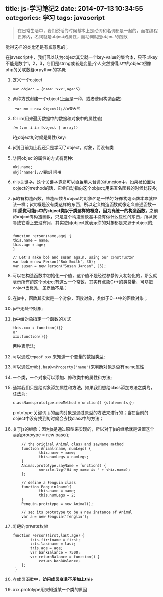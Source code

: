 title: js-学习笔记2
date: 2014-07-13 10:34:55
categories: 学习
tags: javascript
---

> 在日常生活中，我们说话的时候基本上是动词和名词都是一起的，而在编程世界内，名词就是object的属性，而动词就是object的函数

觉得这样的类比还是有点意思的；

在javascript中，我们可以认为object其实就一个key-value的集合体，只不过key不能是数字1，2，3，它们是string或者是变量;个人突然觉得js中的object很像php的关联数组orpython的字典;

1. 定义一个object
	
	```
	var object = {name:'xxx',age:5}
	```
	
2. 两种方式创建一个object(上面是一种，或者使用构造函数)

	```
	 var me = new Object();//o要大写
	```

3. for in(用来遍历数据中的数据和对象中的属性值)

	```
	for(var i in [object | array])
	```
	i在object的时候是属性(key)
	
4. js到目前为止我还只是学习了object，对象，而没有类

5. 访问object的属性的方式有两种:

	```
	obj.name;
	obj['name'];//要加引号哦
	```
	
6. this关键字，这个关键字竟然可以直接用来普通的function中，如果被设置为object的method的话，它会自动指向这个object;用来匿名函数的时候比较多;

7. js的有构造函数，构造函数与object的对象名是一样的,好像构造函数本来就应该一样；js大概是没有类这样的东西，所以定义构造函数就像定义普通函数一样.**感觉可能js中的object类似于类这样的概念，因为有统一的构造函数**，之前的object有构造函数，只是这个构造函数基本没有做什么显性的东西，所以就导致它看上去没有用，其实使用object就表示你的对象都是来源于object的;

	```
	
	function Person(name,age) {
  	this.name = name;
  	this.age = age;
	}

	// Let's make bob and susan again, using our constructor
	var bob = new Person("Bob Smith", 30);
	var susan = new Person("Susan Jordan", 25);
	
	```
	
8. 可以在构造函数中初始化一个值，这个值不是经过参数传入初始化的，那么就表示所有的这个object有这么一个常数，其实有点象C++的类常量，可以把object当做类，虽然他不是；

9. 在js中，函数其实就是一个对象，函数对象，类似于C++中的函数对象；

10. js中无处不对象;

11. js中给对象指定一个函数的方式

	```
	this.xxx = function(){}
	or
	xxx:function(){}
	```
	
	两种表示法;
	
12. 可以通过`typeof xxx` 来知道一个变量的数据类型;
13. 可以通过`myObj.hasOwnProperty('name')`来判断对象是否有name属性
14. 一个类，一个对象可以添加、修改类中的属性和方法;
15. 通常我们只是给对象添加属性和方法，如果我们想给class添加方法之类的，语法为:

	```
	className.prototype.newMethod =function() {statements;};
	```
	
	prototype:关键词,js的面向对象是通过原型的方法来进行的；当在当前的object中没有找到的时候会去找class中的方法；
	
16. 关于js的继承；因为js是通过原型来实现的，所以对于js的继承就是设置这个类的prototype = new base();

	```
		// the original Animal class and sayName method
		function Animal(name, numLegs) {
    			this.name = name;
    			this.numLegs = numLegs;
		}
		Animal.prototype.sayName = function() {
    			console.log("Hi my name is " + this.name);
		};

		// define a Penguin class
		function Penguin(name){    
    			this.name = name;
    			this.numLegs = 2;
		}
		Penguin.prototype = new Animal();

		// set its prototype to be a new instance of Animal
		var a = new Penguin('fenglin');
	```
	
17. 奇葩的private权限

	```
	function Person(first,last,age) {
    		this.firstname = first;
    		this.lastname = last;
    		this.age = age;
    		var bankBalance = 7500;
    		var returnBalance = function() {
      			return bankBalance;
   		};
     }
	```
	
18. 在成员函数中，**访问成员变量不用加上this**
19. xxx.prototype用来知道某一个类的原因
